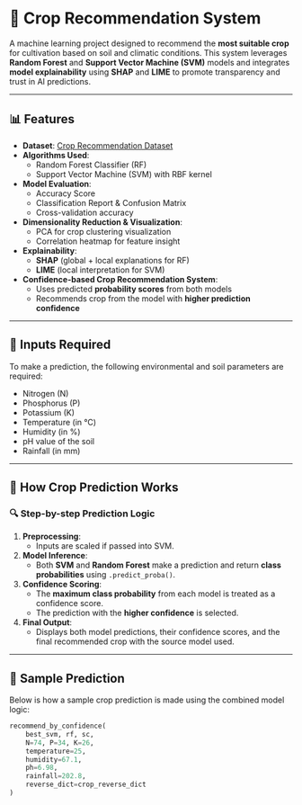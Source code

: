 # 🌾 Crop Recommendation System

A machine learning project designed to recommend the **most suitable crop** for cultivation based on soil and climatic conditions. This system leverages **Random Forest** and **Support Vector Machine (SVM)** models and integrates **model explainability** using **SHAP** and **LIME** to promote transparency and trust in AI predictions.

---

## 📊 Features

- **Dataset**: [Crop Recommendation Dataset](https://www.kaggle.com/datasets/atharvaingle/crop-recommendation-dataset)
- **Algorithms Used**:
  - Random Forest Classifier (RF)
  - Support Vector Machine (SVM) with RBF kernel
- **Model Evaluation**:
  - Accuracy Score
  - Classification Report & Confusion Matrix
  - Cross-validation accuracy
- **Dimensionality Reduction & Visualization**:
  - PCA for crop clustering visualization
  - Correlation heatmap for feature insight
- **Explainability**:
  - **SHAP** (global + local explanations for RF)
  - **LIME** (local interpretation for SVM)
- **Confidence-based Crop Recommendation System**:
  - Uses predicted **probability scores** from both models
  - Recommends crop from the model with **higher prediction confidence**

---

## 🧪 Inputs Required

To make a prediction, the following environmental and soil parameters are required:

- Nitrogen (N)
- Phosphorus (P)
- Potassium (K)
- Temperature (in °C)
- Humidity (in %)
- pH value of the soil
- Rainfall (in mm)

---

## 🧠 How Crop Prediction Works

### 🔍 Step-by-step Prediction Logic

1. **Preprocessing**: 
   - Inputs are scaled if passed into SVM.
2. **Model Inference**:
   - Both **SVM** and **Random Forest** make a prediction and return **class probabilities** using `.predict_proba()`.
3. **Confidence Scoring**:
   - The **maximum class probability** from each model is treated as a confidence score.
   - The prediction with the **higher confidence** is selected.
4. **Final Output**:
   - Displays both model predictions, their confidence scores, and the final recommended crop with the source model used.

---

## 🧠 Sample Prediction

Below is how a sample crop prediction is made using the combined model logic:

```python
recommend_by_confidence(
    best_svm, rf, sc,
    N=74, P=34, K=26,
    temperature=25,
    humidity=67.1,
    ph=6.98,
    rainfall=202.8,
    reverse_dict=crop_reverse_dict
) 
